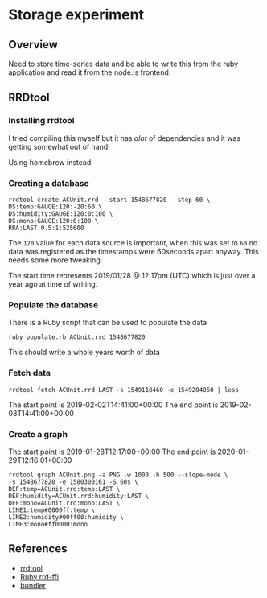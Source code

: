 # Storage experiment

## Overview

Need to store time-series data and be able to write this from the ruby 
application and read it from the node.js frontend.

## RRDtool

### Installing rrdtool

I tried compiling this myself but it has *alot* of dependencies and it was
getting somewhat out of hand.

Using homebrew instead.


### Creating a database

``` 
rrdtool create ACUnit.rrd --start 1548677820 --step 60 \
DS:temp:GAUGE:120:-20:60 \
DS:humidity:GAUGE:120:0:100 \
DS:mono:GAUGE:120:0:100 \
RRA:LAST:0.5:1:525600
```

The `120` value for each data source is important, when this was set to `60` 
no data was registered as the timestamps were 60seconds apart anyway.  This needs
some more tweaking.

The start time represents 2019/01/28 @ 12:17pm (UTC) which is just over a year
ago at time of writing.

### Populate the database

There is a Ruby script that can be used to populate the data 

``` 
ruby populate.rb ACUnit.rrd 1548677820
```

This should write a whole years worth of data

### Fetch data

``` 
rrdtool fetch ACUnit.rrd LAST -s 1549118460 -e 1549204860 | less
```

The start point is 2019-02-02T14:41:00+00:00
The end point is 2019-02-03T14:41:00+00:00

### Create a graph

The start point is 2019-01-28T12:17:00+00:00
The end point is 2020-01-29T12:16:01+00:00

```
rrdtool graph ACUnit.png -a PNG -w 1000 -h 500 --slope-mode \
-s 1548677820 -e 1580300161 -S 60s \
DEF:temp=ACUnit.rrd:temp:LAST \
DEF:humidity=ACUnit.rrd:humidity:LAST \
DEF:mono=ACUnit.rrd:mono:LAST \
LINE1:temp#0000ff:temp \
LINE2:humidity#00ff00:humidity \
LINE3:mono#ff0000:mono
```



## References

* [rrdtool](https://oss.oetiker.ch/rrdtool/)
* [Ruby rrd-ffi](https://rubygems.org/gems/rrd-ffi/versions/0.2.14)
* [bundler](https://bundler.io/v2.0/guides/bundler_setup.html)


